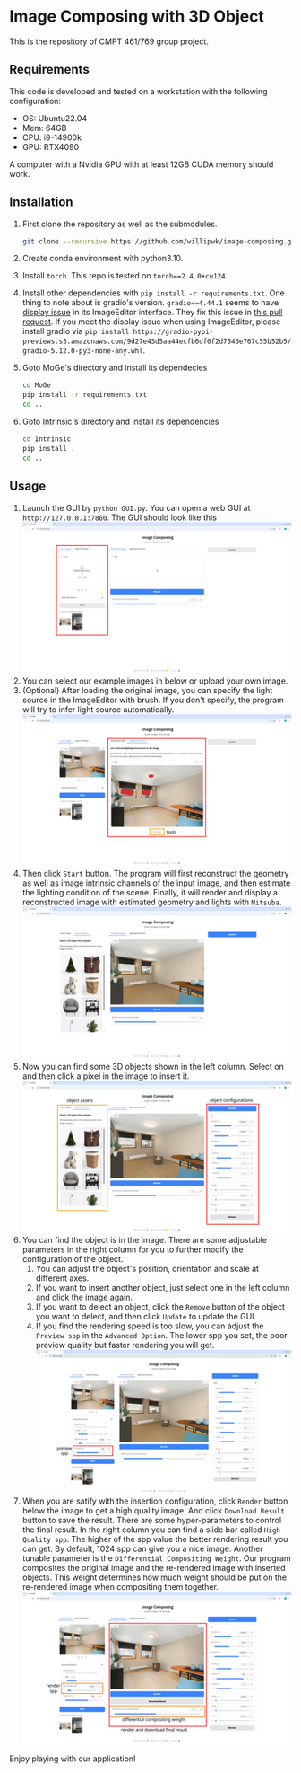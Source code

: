 # Image Composing with 3D Object

This is the repository of CMPT 461/769 group project.

## Requirements
This code is developed and tested on a workstation with the following configuration:
* OS: Ubuntu22.04
* Mem: 64GB
* CPU: i9-14900k
* GPU: RTX4090

A computer with a Nvidia GPU with at least 12GB CUDA memory should work.

## Installation

1. First clone the repository as well as the submodules.

    ```bash
    git clone --recursive https://github.com/willipwk/image-composing.git
    ```
2. Create conda environment with python3.10.
3. Install `torch`. This repo is tested on `torch==2.4.0+cu124`.
4. Install other dependencies with `pip install -r requirements.txt`. One thing to note about is gradio's version. `gradio==4.44.1` seems to have [display issue](https://github.com/gradio-app/gradio/issues/9305) in its ImageEditor interface. They fix this issue in [this pull request](https://github.com/gradio-app/gradio/pull/10357). If you meet the display issue when using ImageEditor, please install gradio via `pip install https://gradio-pypi-previews.s3.amazonaws.com/9d27e43d5aa44ecfb6df0f2d7540e767c55b52b5/gradio-5.12.0-py3-none-any.whl`.
5. Goto MoGe's directory and install its dependecies
    ```bash
    cd MoGe
    pip install -r requirements.txt
    cd ..
    ```
6. Goto Intrinsic's directory and install its dependencies
    ```bash
    cd Intrinsic
    pip install .
    cd ..
    ```
## Usage
1. Launch the GUI by `python GUI.py`. You can open a web GUI at `http://127.0.0.1:7860`. The GUI should look like this
    ![open](./assets/media/open_gui_inkscape.svg)
2. You can select our example images in below or upload your own image.
3. (Optional) After loading the original image, you can specify the light source in the ImageEditor with brush. If you don't specify, the program will try to infer light source automatically.
    ![draw](./assets/media/draw_light_inkscape.svg)
4. Then click `Start` button. The program will first reconstruct the geometry as well as image intrinsic channels of the input image, and then estimate the lighting condition of the scene. Finally, it will render and display a reconstructed image with estimated geometry and lights with `Mitsuba`.
    ![reconstruct](./assets/media/reconstruct_image.png)
5. Now you can find some 3D objects shown in the left column. Select on and then click a pixel in the image to insert it.
    ![insert](./assets/media/click_insert_inkscape.svg)
6. You can find the object is in the image. There are some adjustable parameters in the right column for you to further modify the configuration of the object.
   1. You can adjust the object's position, orientation and scale at different axes.
   2. If you want to insert another object, just select one in the left column and click the image again.
   3. If you want to delect an object, click the `Remove` button of the object you want to delect, and then click `Update` to update the GUI.
   4. If you find the rendering speed is too slow, you can adjust the  `Preview spp` in the `Advanced Option`. The lower spp you set, the poor preview quality but faster rendering you will get.
   ![preview](./assets/media/preview_spp_inkscape.svg)
7. When you are satify with the insertion configuration, click `Render` button below the image to get a high quality image. And click `Download Result` button to save the result. There are some hyper-parameters to control the final result. In the right column you can find a slide bar called `High Quality spp`. The higher of the spp value the better rendering result you can get. By default, 1024 spp can give you a nice image. Another tunable parameter is the `Differential Compositing Weight`. Our program composites the original image and the re-rendered image with inserted objects. This weight determines how much weight should be put on the re-rendered image when compositing them together.
    ![Result](./assets/media/render_result_inkscape.svg)

Enjoy playing with our application!
    
